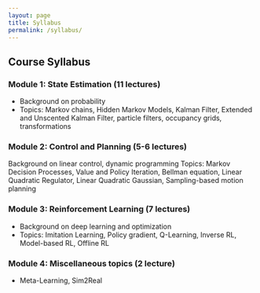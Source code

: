 ```yaml
---
layout: page
title: Syllabus
permalink: /syllabus/
---
```


## Course Syllabus

### Module 1: State Estimation (11 lectures)
- Background on probability
- Topics: Markov chains, Hidden Markov Models, Kalman Filter, Extended and Unscented Kalman Filter, particle filters, occupancy grids, transformations

### Module 2: Control and Planning (5-6 lectures)
Background on linear control, dynamic programming
Topics: Markov Decision Processes, Value and Policy Iteration, Bellman equation, Linear Quadratic Regulator, Linear Quadratic Gaussian, Sampling-based motion planning

### Module 3: Reinforcement Learning (7 lectures)
- Background on deep learning and optimization
- Topics: Imitation Learning, Policy gradient, Q-Learning, Inverse RL, Model-based RL, Offline RL

### Module 4: Miscellaneous topics (2 lecture)
- Meta-Learning, Sim2Real
